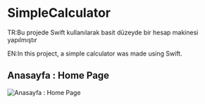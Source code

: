 
# SimpleCalculator

TR:Bu projede Swift kullanılarak basit düzeyde bir hesap makinesi yapılmıştır

EN:In this project, a simple calculator was made using Swift.



## Anasayfa : Home Page

![Anasayfa : Home Page](https://r.resimlink.com/L0fhIu_7mn.png)


